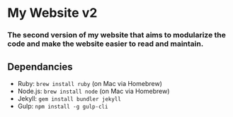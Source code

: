 # My Website v2
### The second version of my website that aims to modularize the code and make the website easier to read and maintain.

## Dependancies
- Ruby: `brew install ruby` (on Mac via Homebrew)
- Node.js: `brew install node` (on Mac via Homebrew)
- Jekyll: `gem install bundler jekyll`
- Gulp: `npm install -g gulp-cli`
